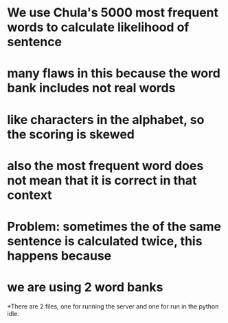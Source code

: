# We use Chula's 5000 most frequent words to calculate likelihood of sentence
# many flaws in this because the word bank includes not real words
# like characters in the alphabet, so the scoring is skewed 
# also the most frequent word does not mean that it is correct in that context

# Problem: sometimes the of the same sentence is calculated twice, this happens because 
# we are using 2 word banks


*There are 2 files, one for running the server and one for run in the python idle.

